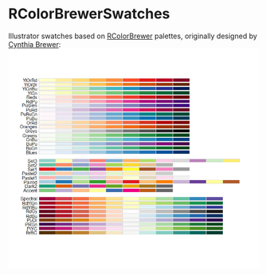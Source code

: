 # RColorBrewerSwatches
Illustrator swatches based on [RColorBrewer](https://cran.r-project.org/web/packages/RColorBrewer/index.html) palettes, originally designed by [Cynthia Brewer](http://colorbrewer2.org):
![RColorBrewer palettes](Illustrator/RColorBrewer.png)
